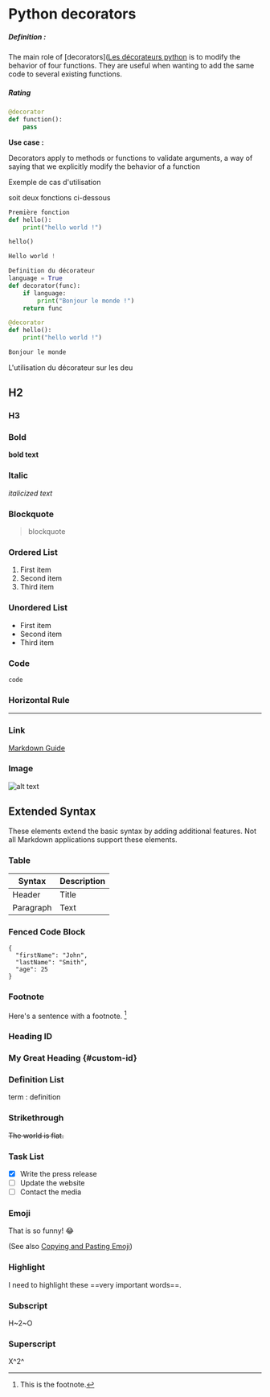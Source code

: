 # Python decorators

##### **Definition :**

The main role of [decorators]([Les décorateurs python](https://python.doctor/page-decorateurs-decorator-python-cours-debutants) is to modify the behavior of four functions. They are useful when wanting to add the same code to several existing functions.

##### Rating

```python
@decorator 
def function():
    pass
```

**Use case :**

Decorators apply to methods or functions to validate arguments, a way of saying that we explicitly modify the behavior of a function

Exemple de cas d'utilisation

soit deux fonctions ci-dessous

```python
Première fonction
def hello():
    print("hello world !")

hello()

Hello world !
```

```python
Definition du décorateur
language = True
def decorator(func):
    if language:
        print("Bonjour le monde !")
    return func
```

```python
@decorator
def hello():
    print("hello world !")

Bonjour le monde 
```

L'utilisation du décorateur sur les deu

## H2

### H3

### Bold

**bold text**

### Italic

*italicized text*

### Blockquote

> blockquote

### Ordered List

1. First item
2. Second item
3. Third item

### Unordered List

- First item
- Second item
- Third item

### Code

`code`

### Horizontal Rule

---

### Link

[Markdown Guide](https://www.markdownguide.org)

### Image

![alt text](https://www.markdownguide.org/assets/images/tux.png)

## Extended Syntax

These elements extend the basic syntax by adding additional features. Not all Markdown applications support these elements.

### Table

| Syntax    | Description |
| --------- | ----------- |
| Header    | Title       |
| Paragraph | Text        |

### Fenced Code Block

```
{
  "firstName": "John",
  "lastName": "Smith",
  "age": 25
}
```

### Footnote

Here's a sentence with a footnote. [^1]

[^1]: This is the footnote.

### Heading ID

### My Great Heading {#custom-id}

### Definition List

term
: definition

### Strikethrough

~~The world is flat.~~

### Task List

- [x] Write the press release
- [ ] Update the website
- [ ] Contact the media

### Emoji

That is so funny! :joy:

(See also [Copying and Pasting Emoji](https://www.markdownguide.org/extended-syntax/#copying-and-pasting-emoji))

### Highlight

I need to highlight these ==very important words==.

### Subscript

H~2~O

### Superscript

X^2^
